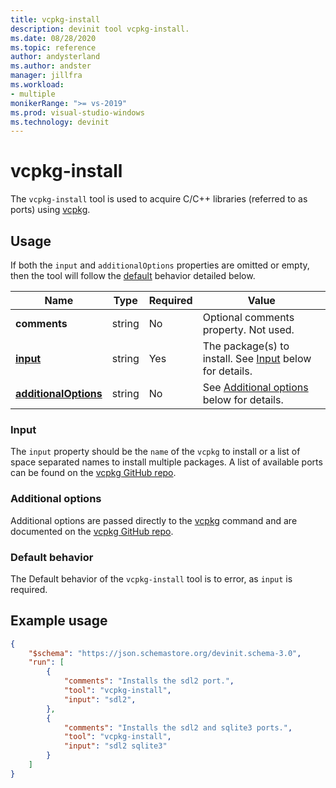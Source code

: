 ```yaml
---
title: vcpkg-install
description: devinit tool vcpkg-install.
ms.date: 08/28/2020
ms.topic: reference
author: andysterland
ms.author: andster
manager: jillfra
ms.workload:
- multiple
monikerRange: ">= vs-2019"
ms.prod: visual-studio-windows
ms.technology: devinit
---
```

# vcpkg-install

The `vcpkg-install` tool is used to acquire C/C++ libraries (referred to as ports) using [vcpkg](https://github.com/microsoft/vcpkg).

## Usage

If both the `input` and `additionalOptions` properties are omitted or empty, then the tool will follow the [default](#default-behavior) behavior detailed below.

| Name                                             | Type   | Required | Value                                                                                   |
|--------------------------------------------------|--------|----------|-----------------------------------------------------------------------------------------|
| **comments**                                     | string | No       | Optional comments property. Not used.                                                   |
| [**input**](#input)                              | string | Yes      | The package(s) to install. See [Input](#input) below for details.                       |
| [**additionalOptions**](#additional-options)     | string | No       | See [Additional options](#additional-options) below for details.                        |

### Input

The `input` property should be the `name` of the `vcpkg` to install or a list of space separated names to install multiple packages. A list of available ports can be found on the [vcpkg GitHub repo](https://github.com/microsoft/vcpkg/tree/master/ports).

### Additional options

Additional options are passed directly to the [vcpkg](/powershell/module/powershellget/install-module?view=powershell-7&preserve-view=true) command and are documented on the [vcpkg GitHub repo](https://github.com/microsoft/vcpkg/blob/master/docs/examples/installing-and-using-packages.md).

### Default behavior

The Default behavior of the `vcpkg-install` tool is to error, as `input` is required.

## Example usage

```json
{
    "$schema": "https://json.schemastore.org/devinit.schema-3.0",
    "run": [
        {
            "comments": "Installs the sdl2 port.",
            "tool": "vcpkg-install",
            "input": "sdl2",
        },
        {
            "comments": "Installs the sdl2 and sqlite3 ports.",
            "tool": "vcpkg-install",
            "input": "sdl2 sqlite3"
        }
    ]
}
```